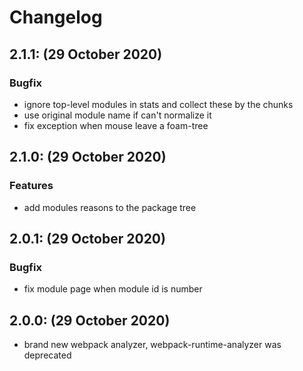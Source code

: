 # Changelog

## 2.1.1: (29 October 2020)

### Bugfix

- ignore top-level modules in stats and collect these by the chunks
- use original module name if can't normalize it
- fix exception when mouse leave a foam-tree

## 2.1.0: (29 October 2020)

### Features

- add modules reasons to the package tree

## 2.0.1: (29 October 2020)

### Bugfix

- fix module page when module id is number

## 2.0.0: (29 October 2020)

- brand new webpack analyzer, webpack-runtime-analyzer was deprecated
